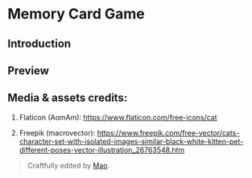 # Memory Card Game
## Introduction 

## Preview

<!-- [![Memory Card Game](./src/assets/demo1.png)](https://memory-card-game-yuliana-r.netlify.app/) -->

## Media & assets credits:

1. Flaticon (AomAm): https://www.flaticon.com/free-icons/cat

2. Freepik (macrovector): https://www.freepik.com/free-vector/cats-character-set-with-isolated-images-similar-black-white-kitten-pet-different-poses-vector-illustration_26763548.htm 
> Craftfully edited by [Mao](https://github.com/MaoShizhong).